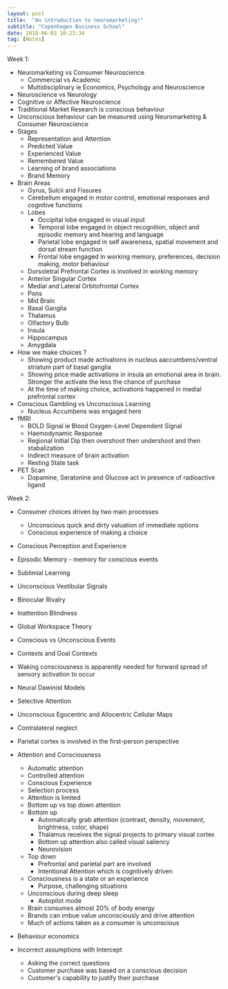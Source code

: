 ```yaml
---
layout: post
title:  "An introduction to neuromarketing!"
subtitle: "Copenhegen Business School"
date: 2018-06-03 10:23:34
tag: [Notes]
---
```


Week 1:

- Neuromarketing vs Consumer Neuroscience
    - Commercial vs Academic
    - Multidisciplinary ie Economics, Psychology and Neuroscience
- Neuroscience vs Neurology
- Cognitive or Affective Neuroscience
- Traditional Market Research is conscious behaviour
- Unconscious behaviour can be measured using Neuromarketing & Consumer Neuroscience
- Stages 
    - Representation and Attention
    - Predicted Value
    - Experienced Value
    - Remembered Value
    - Learning of brand associations
    - Brand Memory
- Brain Areas
    - Gyrus, Sulcii and Fissures
    - Cerebellum engaged in motor control, emotional responses and cognitive functions
    - Lobes
        - Occipital lobe engaged in visual input
        - Temporal lobe engaged in object recognition, object and episodic memory and hearing and language
        - Parietal lobe engaged in self awareness, spatial movement and dorsal stream function 
        - Frontal lobe engaged in working memory, preferences, decision making, motor behaviour
    - Dorsoletral Prefrontal Cortex is involved in working memory
    - Anterior Singular Cortex
    - Medial and Lateral Orbitofrontal Cortex
    - Pons
    - Mid Brain
    - Basal Ganglia
    - Thalamus
    - Olfactory Bulb
    - Insula
    - Hippocampus
    - Amygdala
- How we make choices ?
    - Showing product made activations in nucleus aaccumbens/ventral striatum part of basal ganglia
    - Showing price made activations in insula an emotional area in brain. Stronger the activate the less the chance of purchase
    - At the time of making choice, activations happened in medial prefrontal cortex
- Conscious Gambling vs Unconscious Learning
    - Nucleus Accumbens was engaged here
- fMRI
    - BOLD Signal ie Blood Oxygen-Level Dependent Signal
    - Haemodynamic Response
    - Regional Initial Dip then overshoot then undershoot and then stabalization
    - Indirect measure of brain activation
    - Resting State task
- PET Scan
    - Dopamine, Seratonine and Glucose act in presence of radioactive ligand


Week 2:

- Consumer choices driven by two main processes
    - Unconscious quick and dirty valuation of immediate options
    - Conscious experience of making a choice
- Conscious Perception and Experience
- Episodic Memory - memory for conscious events
- Sublimial Learning
- Unconscious Vestibular Signals
- Binocular Rivalry
- Inattention Blindness
- Global Workspace Theory
- Conscious vs Unconscious Events
- Contexts and Goal Contexts
- Waking consciousness is apparently needed for forward
spread of sensory activation to occur
- Neural Dawinist Models
- Selective Attention
- Unconscious Egocentric and Allocentric Cellular Maps
- Contralateral neglect
- Parietal cortex is involved in the first-person perspective

- Attention and Consciousness
    - Automatic attention
    - Controlled attention
    - Conscious Experience
    - Selection process
    - Attention is limited
    - Bottom up vs top down attention
    - Bottom up
        - Automatically grab attention (contrast, density, movement, brightness, color, shape)
        - Thalamus receives the signal projects to primary visual cortex
        - Bottom up attention also called visual saliency
        - Neurovision
    - Top down
        - Prefrontal and parietal part are involved
        - Intentional Attention which is cognitively driven
    - Consciousness is a state or an experience
        - Purpose, challenging situations
    - Unconscious during deep sleep
        - Autopilot mode
    - Brain consumes almost 20% of body energy
    - Brands can imbue value unconsciously and drive attention
    - Much of actions taken as a consumer is unconscious

- Behaviour economics
- Incorrect assumptions with Intercept
    - Asking the correct questions
    - Customer purchase was based on a conscious decision
    - Customer's capability to justify their purchase

